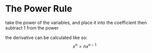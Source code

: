 # The Power Rule
take the power of the variables, and place it into the coefficient then subtract
1 from the power

the derivative can be calculated like so:
$$
x^n = nx^{n-1}
$$